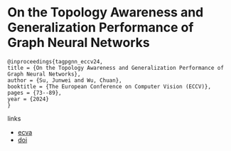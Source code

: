 # On the Topology Awareness and Generalization Performance of Graph Neural Networks

```
@inproceedings{tagpgnn_eccv24,
title = {On the Topology Awareness and Generalization Performance of Graph Neural Networks},
author = {Su, Junwei and Wu, Chuan},
booktitle = {The European Conference on Computer Vision (ECCV)},
pages = {73--89},
year = {2024}
}
```

links
- [ecva](https://www.ecva.net/papers/eccv_2024/papers_ECCV/html/11184_ECCV_2024_paper.php)
- [doi](https://link.springer.com/chapter/10.1007/978-3-031-72907-2_5)
